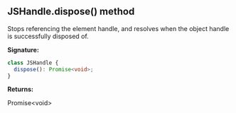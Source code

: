 ## JSHandle.dispose() method

Stops referencing the element handle, and resolves when the object handle is successfully disposed of.

**Signature:**

```typescript
class JSHandle {
  dispose(): Promise<void>;
}
```

**Returns:**

Promise&lt;void&gt;
